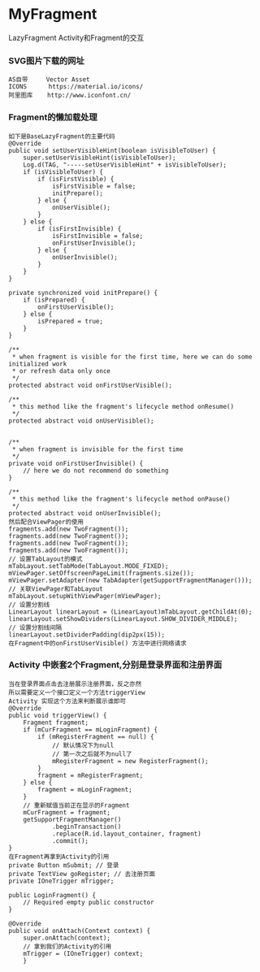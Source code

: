 # MyFragment
LazyFragment Activity和Fragment的交互

### SVG图片下载的网址
    AS自带     Vector Asset
    ICONS      https://material.io/icons/
    阿里图库    http://www.iconfont.cn/

### Fragment的懒加载处理
    如下是BaseLazyFragment的主要代码
    @Override
    public void setUserVisibleHint(boolean isVisibleToUser) {
        super.setUserVisibleHint(isVisibleToUser);
        Log.d(TAG, "-----setUserVisibleHint" + isVisibleToUser);
        if (isVisibleToUser) {
            if (isFirstVisible) {
                isFirstVisible = false;
                initPrepare();
            } else {
                onUserVisible();
            }
        } else {
            if (isFirstInvisible) {
                isFirstInvisible = false;
                onFirstUserInvisible();
            } else {
                onUserInvisible();
            }
        }
    }

    private synchronized void initPrepare() {
        if (isPrepared) {
            onFirstUserVisible();
        } else {
            isPrepared = true;
        }
    }

    /**
     * when fragment is visible for the first time, here we can do some initialized work
     * or refresh data only once
     */
    protected abstract void onFirstUserVisible();

    /**
     * this method like the fragment's lifecycle method onResume()
     */
    protected abstract void onUserVisible();


    /**
     * when fragment is invisible for the first time
     */
    private void onFirstUserInvisible() {
        // here we do not recommend do something
    }

    /**
     * this method like the fragment's lifecycle method onPause()
     */
    protected abstract void onUserInvisible();
    然后配合ViewPager的使用
    fragments.add(new TwoFragment());
    fragments.add(new TwoFragment());
    fragments.add(new TwoFragment());
    fragments.add(new TwoFragment());
    // 设置TabLayout的模式
    mTabLayout.setTabMode(TabLayout.MODE_FIXED);
    mViewPager.setOffscreenPageLimit(fragments.size());
    mViewPager.setAdapter(new TabAdapter(getSupportFragmentManager()));
    // 关联ViewPager和TabLayout
    mTabLayout.setupWithViewPager(mViewPager);
    // 设置分割线
    LinearLayout linearLayout = (LinearLayout)mTabLayout.getChildAt(0);
    linearLayout.setShowDividers(LinearLayout.SHOW_DIVIDER_MIDDLE);
    // 设置分割线间隔
    linearLayout.setDividerPadding(dip2px(15));
    在Fragment中的onFirstUserVisible() 方法中进行网络请求

### Activity 中嵌套2个Fragment,分别是登录界面和注册界面
    当在登录界面点击去注册展示注册界面，反之亦然
    所以需要定义一个接口定义一个方法triggerView
    Activity 实现这个方法来判断展示谁即可
    @Override
    public void triggerView() {
        Fragment fragment;
        if (mCurFragment == mLoginFragment) {
            if (mRegisterFragment == null) {
                // 默认情况下为null
                // 第一次之后就不为null了
                mRegisterFragment = new RegisterFragment();
            }
            fragment = mRegisterFragment;
        } else {
            fragment = mLoginFragment;
        }
        // 重新赋值当前正在显示的Fragment
        mCurFragment = fragment;
        getSupportFragmentManager()
                .beginTransaction()
                .replace(R.id.layout_container, fragment)
                .commit();
    }
    在Fragment再拿到Activity的引用
    private Button mSubmit; // 登录
    private TextView goRegister; // 去注册页面
    private IOneTrigger mTrigger;

    public LoginFragment() {
        // Required empty public constructor
    }

    @Override
    public void onAttach(Context context) {
        super.onAttach(context);
        // 拿到我们的Activity的引用
        mTrigger = (IOneTrigger) context;
        }

